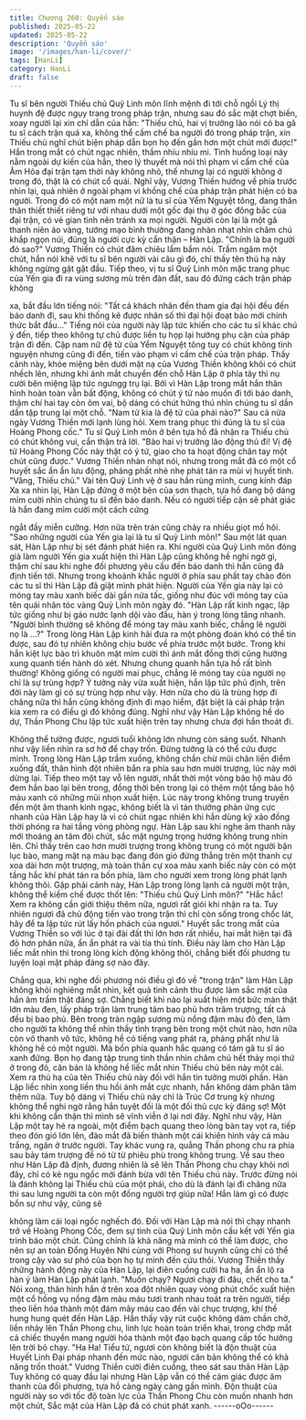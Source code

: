 ```yaml
---
title: Chương 260: Quyển sáo
published: 2025-05-22
updated: 2025-05-22
description: 'Quyển sáo'
image: '/images/han-li/cover/'
tags: [HanLi]
category: HanLi
draft: false
---
```


Tu sĩ bên người Thiếu chủ Quỷ Linh môn lĩnh mệnh đi tới chỗ
ngồi Lý thị huynh đệ được ngụy trang trong pháp trận, nhưng sau
đó sắc mặt chợt biến, xoay người lại xin chỉ dẫn của hắn:
"Thiếu chủ, hai vị trưởng lão nói có ba gã tu sĩ cách trận quá xa,
không thể cầm chế ba người đó trong pháp trận, xin Thiếu chủ
nghĩ chút biện pháp dẫn bọn họ đến gần hơn một chút mới được!"
Hắn trong mắt có chút ngạc nhiên, thầm nhíu nhíu mi.
Tình huống loại này nằm ngoài dự kiến của hắn, theo lý thuyết mà
nói thì phạm vi cấm chế của Âm Hỏa đại trận tạm thời này không
nhỏ, thế nhưng lại có người không ở trong đó, thật là có chút cổ
quái.
Nghĩ vậy, Vương Thiền hướng về phía trước nhìn lại, quả nhiên ở
ngoài phạm vi khống chế của pháp trận phát hiện có ba người.
Trong đó có một nam một nữ là tu sĩ của Yểm Nguyệt tông, đang
thân thân thiết thiết riêng tư với nhau dưới một gốc đại thụ ở góc
đông bắc của đại trận, có vẻ gian tình nên tránh xa mọi người.
Người còn lại là một gã thanh niên áo vàng, tướng mạo bình
thường đang nhàn nhạt nhìn chăm chú khắp ngọn núi, đúng là
người cực kỳ cẩn thận – Hàn Lập.
"Chính là ba người đó sao?" Vương Thiền có chút đăm chiêu lẩm
bẩm nói.
Trầm ngâm một chút, hắn nói khẽ với tu sĩ bên người vài câu gì
đó, chỉ thấy tên thủ hạ này không ngừng gật gật đầu.
Tiếp theo, vị tu sĩ Quỷ Linh môn mặc trang phục của Yến gia đi ra
vùng sương mù trên đàn đất, sau đó đứng cách trận pháp không

xa, bắt đầu lớn tiếng nói:
"Tất cả khách nhân đến tham gia đại hội đều đến báo danh đi,
sau khi thống kê được nhân số thì đại hội đoạt bảo mới chính thức
bắt đầu…"
Tiếng nói của người này lập tức khiến cho các tu sĩ khác chú ý
đến, tiếp theo không tự chủ được liền tụ họp lại hướng phụ cận
của pháp trận đi đến. Cặp nam nữ đệ tử của Yểm Nguyệt tông tuy
có chút không tình nguyện nhưng cũng đi đến, tiến vào phạm vi
cấm chế của trận pháp.
Thấy cảnh này, khóe miệng bên dưới mặt nạ của Vương Thiền
không khỏi có chút nhếch lên, nhưng khi ánh mắt chuyển đến chỗ
Hàn Lập ở phía tây thì nụ cười bên miệng lập tức ngưngg trụ lại.
Bởi vì Hàn Lập trong mắt hắn thân hình hoàn toàn vẫn bất động,
không có chút ý tứ nào muốn đi tới báo danh, thậm chí hai tay
còn ôm vai, bộ dáng có chút hứng thú nhìn chúng tu sĩ dần dần
tập trung lại một chỗ.
"Nam tử kia là đệ tử của phái nào?" Sau cả nửa ngày Vương
Thiền mới lạnh lùng hỏi.
Xem trang phục thì đúng là tu sĩ của Hoàng Phong cốc." Tu sĩ
Quỷ Linh môn ở bên tựa hồ đã nhận ra Thiếu chủ có chút không
vui, cẩn thận trả lời.
"Bảo hai vị trưởng lão động thủ đi! Vị đệ tử Hoàng Phong Cốc này
thật có ý tứ, giao cho ta hoạt động chân tay một chút cũng được."
Vương Thiền nhàn nhạt nói, nhưng trong mắt đã có một cổ huyết
sắc ẩn ẩn lưu động, phảng phất nhè nhẹ phát tán ra mùi vị huyết
tinh.
"Vâng, Thiếu chủ." Vài tên Quỷ Linh vệ ở sau hắn rùng mình,
cung kính đáp
Xa xa nhìn lại, Hàn Lập đứng ở một bên của sơn thạch, tựa hồ
đang bộ dáng mỉm cười nhìn chúng tu sĩ đến báo danh. Nếu có
người tiếp cận sẽ phát giác là hắn đang mỉm cười một cách cứng

ngắt đầy miễn cưỡng. Hơn nữa trên trán cũng chảy ra nhiều giọt
mồ hôi.
"Sao những người của Yến gia lại là tu sĩ Quỷ Linh môn!" Sau
một lát quan sát, Hàn Lập như bị sét đánh phát hiện ra.
Khi người của Quỷ Linh môn đóng giả làm người Yến gia xuất
hiện thì Hàn Lập cũng không hề nghi ngờ gì, thậm chí sau khi
nghe đối phương yêu cầu đến báo danh thì hắn cũng đã định tiến
tới.
Nhưng trong khoảnh khắc người ở phía sau phất tay chào đón
các tu sĩ thì Hàn Lập đã giật mình phát hiện. Người của Yến gia
này lại có móng tay màu xanh biếc dài gần nửa tấc, giống như
đúc với móng tay của tên quái nhân tóc vàng Quỷ Linh môn ngày
đó.
"Hàn Lập rất kinh ngạc, lập tức giống như bị gáo nước lạnh dội
vào đầu, hàn ý trong lòng tăng nhanh.
"Người bình thường sẽ không để móng tay màu xanh biếc, chẳng
lẽ người nọ là …?"
Trong lòng Hàn Lập kinh hãi đưa ra một phỏng đoán khó có thể
tin được, sau đó tự nhiên không chịu bước về phía trước một
bước.
Trong khi hắn kiệt lực bảo trì khuôn mặt mỉm cười thì ánh mắt
đồng thời cũng hướng xung quanh tiến hành dò xét. Nhưng
chung quanh hắn tựa hồ rất bình thường! Không giống có người
mai phục, chẳng lẽ móng tay của người nọ chỉ là sự trùng hợp?
Ý tưởng này vừa xuất hiện, hắn lập tức phủ định, trên đời này làm
gì có sự trùng hợp như vậy. Hơn nữa cho dù là trùng hợp đi
chăng nữa thì hắn cũng không định đi mạo hiểm, đặt biệt là cái
pháp trận kia xem ra có điều gì đó không đúng.
Nghĩ như vậy Hàn Lập không hề do dự, Thần Phong Chu lập tức
xuất hiện trên tay nhưng chưa đợi hắn thoát đi.

Không thể tưởng được, ngươi tuổi không lớn nhưng còn sáng
suốt. Nhanh như vậy liền nhìn ra sơ hở để chạy trốn. Đừng tưởng
là có thể cứu được mình.
Trong lòng Hàn Lập trầm xuống, không chần chừ mũi chân liền
điểm xuống đất, thân hình đột nhiên bắn ra phía sau hơn mười
trượng, lúc này mới dừng lại. Tiếp theo một tay vỗ lên người, nhất
thời một vòng bảo hộ màu đỏ đem hắn bao lại bên trong, đồng
thời bên trong lại có thêm một tầng bảo hộ màu xanh có những
mũi nhọn xuất hiện.
Lúc này trong không trung truyền đến một âm thanh kinh ngạc,
không biết là vì tán thưởng phản ứng cực nhanh của Hàn Lập hay
là vì có chút ngạc nhiên khi hắn dùng kỹ xảo đồng thời phóng ra
hai tầng vòng phòng ngự.
Hàn Lập sau khi nghe âm thanh này mới thoáng an tâm đôi chút,
sắc mặt ngưng trọng hướng không trung nhìn lên.
Chỉ thấy trên cao hơn mười trượng trong không trung có một
người bận lục bào, mang mặt nạ màu bạc đang đón gió đứng
thẳng trên một thanh cự xoa dài hơn một trượng, mà toàn thân cự
xoa màu xanh biếc này còn có một tầng hắc khí phát tán ra bốn
phía, làm cho người xem trong lòng phát lạnh không thôi.
Gặp phải cảnh này, Hàn Lập trong lòng lạnh cả người một trận,
không thể kiềm chế được thốt lên:
"Thiếu chủ Quỷ Linh môn?"
"Hắc hắc! Xem ra không cần giới thiệu thêm nữa, ngươi rất giỏi
khi nhận ra ta. Tuy nhiên ngươi đã chủ động tiến vào trong trận thì
chỉ còn sống trong chốc lát, hãy để ta lập tức rút lấy hồn phách
của ngươi."
Huyết sắc trong mắt của Vương Thiền so với lúc ở tại đài đất thì
lớn hơn rất nhiều, hai mắt hiện tại đã đỏ hơn phân nữa, ẩn ẩn
phát ra vài tia thú tính. Điều này làm cho Hàn Lập liếc mắt nhìn thì
trong lòng kích động không thôi, chẳng biết đối phương tu luyện
loại mật pháp đáng sợ nào đây.

Chẳng qua, khi nghe đối phương nói điều gì đó về "trong trận"
làm Hàn Lập không khỏi nghiêng mắt nhìn, kết quả tình cảnh thu
được làm sắc mặt của hắn âm trầm thật đáng sợ.
Chẳng biết khi nào lại xuất hiện một bức màn thật lớn màu đen,
lấy pháp trận làm trung tâm bao phủ hơn trăm trượng, tất cả đều
bị bao phủ. Bên trong tràn ngập sương mù nồng đậm màu đỏ
đen, làm cho người ta không thể nhìn thấy tình trạng bên trong
một chút nào, hơn nữa còn vô thanh vô tức, không hề có tiếng
vang phát ra, phảng phất như là không hề có một người.
Mà bốn phía quanh hắc quang có tám gã tu sĩ áo xanh đứng. Bọn
họ đang tập trung tinh thần nhìn chăm chú hết thảy mọi thứ ở
trong đó, căn bản là không hề liếc mắt nhìn Thiếu chủ bên này
một cái.
Xem ra thủ hạ của tên Thiếu chủ này đối với hắn tin tưởng mười
phần.
Hàn Lập liếc nhìn xong liền thu hồi ánh mắt cực nhanh, hắn
không dám phân tâm thêm nữa.
Tuy bộ dáng vị Thiếu chủ này chỉ là Trúc Cơ trung kỳ nhưng
không thể nghi ngờ rằng hắn tuyệt đối là một đối thủ cực kỳ đáng
sợ! Một khi không cẩn thận thì mình sẽ vĩnh viễn ở lại nơi đây.
Nghĩ như vậy, Hàn Lập một tay hé ra ngoài, một điểm bạch quang
theo lòng bàn tay vọt ra, tiếp theo đón gió lớn lên, đảo mắt đã
biến thành một cái khiên hình vảy cá màu trắng, ngăn ở trước
người. Tay khác vung ra, quẳng Thần phong chu ra phía sau bảy
tám trượng để nó từ từ phiêu phù trong không trung.
Về sau theo như Hàn Lập đã định, đương nhiên là sẽ lên Thần
Phong chu chạy khỏi nơi đây, chỉ có kẻ ngu ngốc mới đánh bừa
với tên Thiếu chủ này.
Trước đừng nói là đánh không lại Thiếu chủ của một phái, cho dù
là đánh lại đi chăng nữa thì sau lưng người ta còn một đống
người trợ giúp nữa! Hắn làm gì có được bổn sự như vậy, cũng sẽ

không làm cái loại ngốc nghếch đó.
Đối với Hàn Lập mà nói thì chạy nhanh trở về Hoàng Phong Cốc,
đem sự tình của Quỷ Linh môn cấu kết với Yến gia trình báo một
chút. Cũng chính là khả năng mà mình có thể làm được, cho nên
sự an toàn Đổng Huyên Nhi cùng với Phong sư huynh cũng chỉ
có thể trong cậy vào sư phó của bọn họ tự mình đến cứu thôi.
Vương Thiền thấy những hành động này của Hàn Lập, lại điên
cuồng cười ha ha, ẩn ẩn lộ ra hàn ý làm Hàn Lập phát lạnh.
"Muốn chạy? Ngươi chạy đi đâu, chết cho ta."
Nói xong, thân hình hắn ở trên xoa đột nhiên quay vòng phút chốc
xuất hiện một cổ hồng vụ nồng đậm màu máu tươi tranh nhau
toát ra trên người, tiếp theo liền hóa thành một đám mây máu cao
đến vài chục trượng, khí thế hung hung quét đến Hàn Lập.
Hắn thấy vậy rút cuộc không dám chần chờ, liền nhảy lên Thần
Phong chu, linh lực hoàn toàn triển khai, trong chớp mắt cả chiếc
thuyền mang người hóa thành một đạo bạch quang cấp tốc
hướng lên trời bỏ chạy.
"Ha Ha! Tiểu tử, ngươi còn không biết là độn thuật của Huyết Linh
Đại pháp nhanh đến mức nào, ngươi căn bản không thể có khả
năng trốn thoát."
Vương Thiền cười điên cuồng, theo sát sau thân Hàn Lập
Tuy không có quay đầu lại nhưng Hàn Lập vẫn có thể cảm giác
được âm thanh của đối phương, tựa hồ càng ngày càng gần
mình.
Độn thuật của người này so với tốc độ toàn lực của Thần Phong
Chu còn muốn nhanh hơn một chút, Sắc mặt của Hàn Lập đã có
chút phát xanh.
------oOo------
